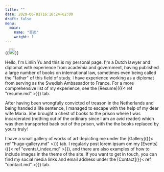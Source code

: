 ```yaml
---
title: ""
date: 2020-06-01T16:16:24+02:00
draft: false
menu:
  main:
    name: "首页"
    weight: 1
---
```


{{<image float="right" width="20em" frame="true" caption="演出" src="img/linlin2.jpg" >}}

Hello, I'm Linlin Yu and this is my personal page. I'm a Dutch lawyer and
diplomat with experience from academia and government, having published a large
number of books on international law, sometimes even being called the "father"
of this field of study. I have experience working as a diplomat from serving as
the Swedish Ambassador to France. For a more comprehensive list of my experience,
see the [Resume]({{< ref "resume.md" >}}) tab.

After having been wrongfully convicted of treason in the Netherlands and
being handed a life sentence, I managed to escape with the help of my dear
wife Maria. She brought a chest of books to the prison where I was incarcerated
(nothing out of the ordinary since I am an avid reader) which was then
transported back out of the prison, with the the books replaced by yours truly!

I have a small gallery of works of art depicting me under the [Gallery]({{< ref "hugo-gallery.md" >}}) tab.
I regularly post lorem ipsum om my [Events]({{< ref "events/_index.md" >}}), and
there are also examples of how to include images in the theme of the site.
If you want to get in touch, you can find my social media links and email
address under the [Contact]({{< ref "contact.md" >}}) tab.
